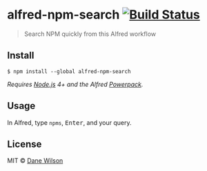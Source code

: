 # alfred-npm-search [![Build Status](https://travis-ci.org/danew/alfred-npm-search.svg?branch=master)](https://travis-ci.org/danew/alfred-npm-search)

> Search NPM quickly from this Alfred workflow


## Install

```
$ npm install --global alfred-npm-search
```

*Requires [Node.js](https://nodejs.org) 4+ and the Alfred [Powerpack](https://www.alfredapp.com/powerpack/).*


## Usage

In Alfred, type `npms`, <kbd>Enter</kbd>, and your query.


## License

MIT © [Dane Wilson](https://github.com/danew/alfred-npm-search)
